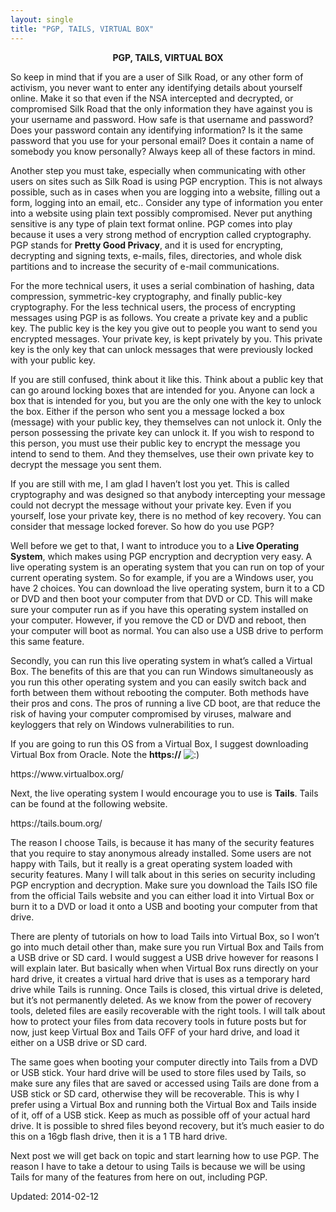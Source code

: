```yaml
---
layout: single
title: "PGP, TAILS, VIRTUAL BOX"
---
```


<div align="center"><strong>PGP, TAILS, VIRTUAL BOX</strong></div>
<p>So keep in mind that if you are a user of Silk Road, or any other form of activism, you never want to enter any identifying details about yourself online. Make it so that even if the NSA intercepted and decrypted, or compromised Silk Road that the only information they have against you is your username and password. How safe is that username and password? Does your password contain any identifying information? Is it the same password that you use for your personal email? Does it contain a name of somebody you know personally? Always keep all of these factors in mind.</p>
<p>Another step you must take, especially when communicating with other users on sites such as Silk Road is using PGP encryption. This is not always possible, such as in cases when you are logging into a website, filling out a form, logging into an email, etc.. Consider any type of information you enter into a website using plain text possibly compromised. Never put anything sensitive is any type of plain text format online. PGP comes into play because it uses a very strong method of encryption called cryptography. PGP stands for <strong>Pretty Good Privacy</strong>, and it is used for encrypting, decrypting and signing texts, e-mails, files, directories, and whole disk partitions and to increase the security of e-mail communications.</p>
<p>For the more technical users, it uses a serial combination of hashing, data compression, symmetric-key cryptography, and finally public-key cryptography. For the less technical users, the process of encrypting messages using PGP is as follows. You create a private key and a public key. The public key is the key you give out to people you want to send you encrypted messages. Your private key, is kept privately by you. This private key is the only key that can unlock messages that were previously locked with your public key.</p>
<p>If you are still confused, think about it like this. Think about a public key that can go around locking boxes that are intended for you. Anyone can lock a box that is intended for you, but you are the only one with the key to unlock the box. Either if the person who sent you a message locked a box (message) with your public key, they themselves can not unlock it. Only the person possessing the private key can unlock it. If you wish to respond to this person, you must use their public key to encrypt the message you intend to send to them. And they themselves, use their own private key to decrypt the message you sent them.</p>
<p>If you are still with me, I am glad I haven&#8217;t lost you yet. This is called cryptography and was designed so that anybody intercepting your message could not decrypt the message without your private key. Even if you yourself, lose your private key, there is no method of key recovery. You can consider that message locked forever. So how do you use PGP?</p>
<p>Well before we get to that, I want to introduce you to a <strong>Live Operating System</strong>, which makes using PGP encryption and decryption very easy. A live operating system is an operating system that you can run on top of your current operating system. So for example, if you are a Windows user, you have 2 choices. You can download the live operating system, burn it to a CD or DVD and then boot your computer from that DVD or CD. This will make sure your computer run as if you have this operating system installed on your computer. However, if you remove the CD or DVD and reboot, then your computer will boot as normal. You can also use a USB drive to perform this same feature.</p>
<p>Secondly, you can run this live operating system in what&#8217;s called a Virtual Box. The benefits of this are that you can run Windows simultaneously as you run this other operating system and you can easily switch back and forth between them without rebooting the computer. Both methods have their pros and cons. The pros of running a live CD boot, are that reduce the risk of having your computer compromised by viruses, malware and keyloggers that rely on Windows vulnerabilities to run.</p>
<p>If you are going to run this OS from a Virtual Box, I suggest downloading Virtual Box from Oracle. Note the <strong>https://</strong> <img title="Smiley" alt=":)" src="http://thehub7dnl5nmcz5.onion/Smileys/default/smiley.gif"/></p>
<p>https://www.virtualbox.org/</p>
<p>Next, the live operating system I would encourage you to use is <strong>Tails</strong>. Tails can be found at the following website.</p>
<p>https://tails.boum.org/</p>
<p>The reason I choose Tails, is because it has many of the security features that you require to stay anonymous already installed. Some users are not happy with Tails, but it really is a great operating system loaded with security features. Many I will talk about in this series on security including PGP encryption and decryption. Make sure you download the Tails ISO file from the official Tails website and you can either load it into Virtual Box or burn it to a DVD or load it onto a USB and booting your computer from that drive.</p>
<p>There are plenty of tutorials on how to load Tails into Virtual Box, so I won&#8217;t go into much detail other than, make sure you run Virtual Box and Tails from a USB drive or SD card. I would suggest a USB drive however for reasons I will explain later. But basically when when Virtual Box runs directly on your hard drive, it creates a virtual hard drive that is uses as a temporary hard drive while Tails is running. Once Tails is closed, this virtual drive is deleted, but it&#8217;s not permanently deleted. As we know from the power of recovery tools, deleted files are easily recoverable with the right tools. I will talk about how to protect your files from data recovery tools in future posts but for now, just keep Virtual Box and Tails OFF of your hard drive, and load it either on a USB drive or SD card.</p>
<p>The same goes when booting your computer directly into Tails from a DVD or USB stick. Your hard drive will be used to store files used by Tails, so make sure any files that are saved or accessed using Tails are done from a USB stick or SD card, otherwise they will be recoverable. This is why I prefer using a Virtual Box and running both the Virtual Box and Tails inside of it, off of a USB stick. Keep as much as possible off of your actual hard drive. It is possible to shred files beyond recovery, but it&#8217;s much easier to do this on a 16gb flash drive, then it is a 1 TB hard drive.</p>
<p>Next post we will get back on topic and start learning how to use PGP. The reason I have to take a detour to using Tails is because we will be using Tails for many of the features from here on out, including PGP.</p>

Updated: 2014-02-12

